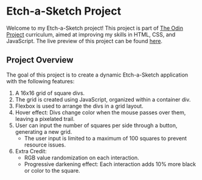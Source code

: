 # Etch-a-Sketch Project

Welcome to my Etch-a-Sketch project! This project is part of [The Odin Project](https://www.theodinproject.com/) curriculum, aimed at improving my skills in HTML, CSS, and JavaScript. The live preview of this project can be found [here](https://facu18xk.github.io/etch-a-sketch/).

## Project Overview

The goal of this project is to create a dynamic Etch-a-Sketch application with the following features:

1. A 16x16 grid of square divs.
2. The grid is created using JavaScript, organized within a container div.
3. Flexbox is used to arrange the divs in a grid layout.
4. Hover effect: Divs change color when the mouse passes over them, leaving a pixelated trail.
5. User can input the number of squares per side through a button, generating a new grid.
   - The user input is limited to a maximum of 100 squares to prevent resource issues.
6. Extra Credit:
   - RGB value randomization on each interaction.
   - Progressive darkening effect: Each interaction adds 10% more black or color to the square.



